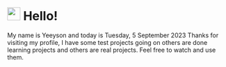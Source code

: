  <h1>
    <img src="https://emojis.slackmojis.com/emojis/images/1643510097/45343/hi.gif?1643510097" width="30"/> 
    Hello!
 </h1>
 <p>
    My name is Yeeyson and today is Tuesday, 5 September 2023
    Thanks for visiting my profile, I have some test projects going on others are done learning projects and others are real projects.
    Feel free to watch and use them.
 </p>